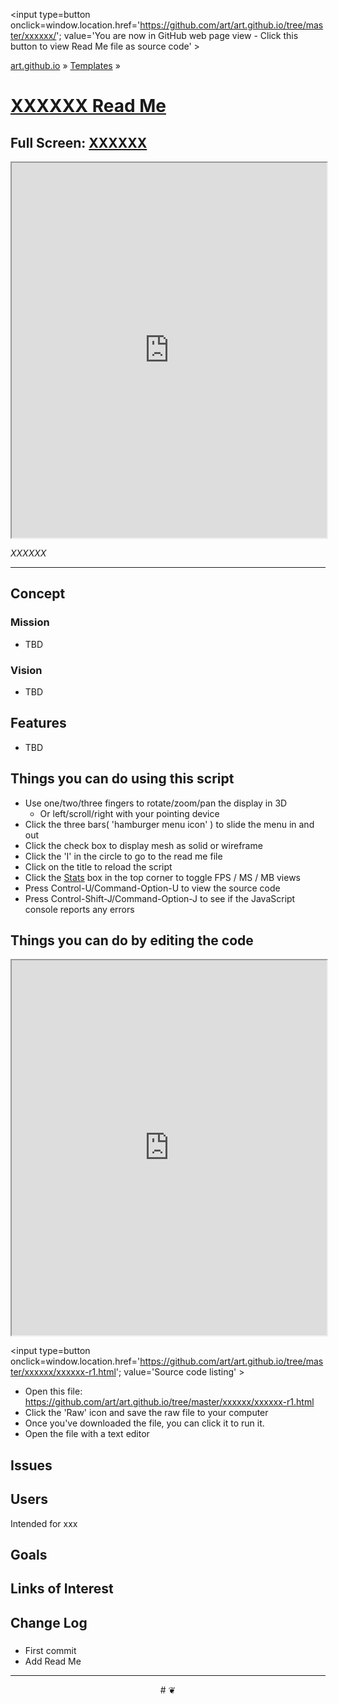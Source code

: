 <span style=display:none; >[You are now in GitHub source code view - click this link to view Read Me file as a web page]
( https://art.github.io/xxxxxx/index.html#readme.md "View file as a web page." ) </span>
<input type=button onclick=window.location.href='https://github.com/art/art.github.io/tree/master/xxxxxx/'; value='You are now in GitHub web page view - Click this button to view Read Me file as source code' >

[art.github.io]( https://art.github.io ) &raquo; [Templates]( https://art.github.io/cookbook-threejs/templates/ ) &raquo;

[XXXXXX Read Me]( https://art.github.io/xxxxxx/index.html#readme.md )
===

## Full Screen: [ XXXXXX ]( https://art.github.io/xxxxxx/index.html )


<img src="XXXX" style=display:none; width=800 >

<iframe src=https://art.github.io/xxxxxx/index.html width=100% height=600px ></iframe>

_XXXXXX_

***

## Concept

### Mission

* TBD

### Vision

* TBD


## Features

* TBD


## Things you can do using this script

* Use one/two/three fingers to rotate/zoom/pan the display in 3D
	* Or left/scroll/right with your pointing device 
* Click the three bars( 'hamburger menu icon' ) to slide the menu in and out
* Click the check box to display mesh as solid or wireframe
* Click the 'I' in the circle to go to the read me file
* Click on the title to reload the script
* Click the [Stats]( https://github.com/mrdoob/stats.js/ ) box in the top corner to toggle FPS / MS / MB views
* Press Control-U/Command-Option-U to view the source code
* Press Control-Shift-J/Command-Option-J to see if the JavaScript console reports any errors



## Things you can do by editing the code

<iframe src='https://jaanga.github.io/cookbook-html/templates/libraries/ace-editor/ace-view-r1.html#
	http://art.github.io/xxxxxx/xxxxxx-r1.html' width=100% height=600 ></iframe>

<input type=button onclick=window.location.href='https://github.com/art/art.github.io/tree/master/xxxxxx/xxxxxx-r1.html';
value='Source code listing' >


* Open this file: https://github.com/art/art.github.io/tree/master/xxxxxx/xxxxxx-r1.html
* Click the 'Raw' icon and save the raw file to your computer
* Once you've downloaded the file, you can click it to run it.
* Open the file with a text editor


## Issues


## Users

Intended for xxx


## Goals


## Links of Interest


## Change Log

### 

* First commit
* Add Read Me


***

<center title='art.github.io ~ your 3D sunny place' >
# <a href=javascript:window.scrollTo(0,0); style=text-decoration:none; > ❦ </a>
</center>
